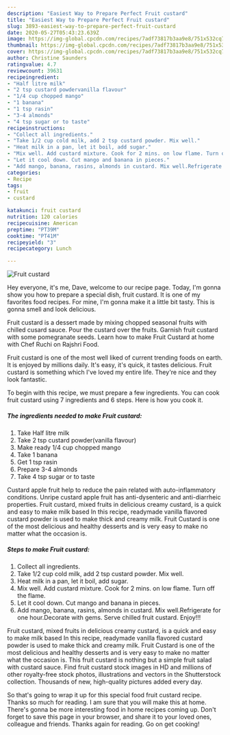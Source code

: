 ```yaml
---
description: "Easiest Way to Prepare Perfect Fruit custard"
title: "Easiest Way to Prepare Perfect Fruit custard"
slug: 3893-easiest-way-to-prepare-perfect-fruit-custard
date: 2020-05-27T05:43:23.639Z
image: https://img-global.cpcdn.com/recipes/7adf73817b3aa9e8/751x532cq70/fruit-custard-recipe-main-photo.jpg
thumbnail: https://img-global.cpcdn.com/recipes/7adf73817b3aa9e8/751x532cq70/fruit-custard-recipe-main-photo.jpg
cover: https://img-global.cpcdn.com/recipes/7adf73817b3aa9e8/751x532cq70/fruit-custard-recipe-main-photo.jpg
author: Christine Saunders
ratingvalue: 4.7
reviewcount: 39631
recipeingredient:
- "Half litre milk"
- "2 tsp custard powdervanilla flavour"
- "1/4 cup chopped mango"
- "1 banana"
- "1 tsp rasin"
- "3-4 almonds"
- "4 tsp sugar or to taste"
recipeinstructions:
- "Collect all ingredients."
- "Take 1/2 cup cold milk, add 2 tsp custard powder. Mix well."
- "Heat milk in a pan, let it boil, add sugar."
- "Mix well. Add custard mixture. Cook for 2 mins. on low flame. Turn off the flame."
- "Let it cool down. Cut mango and banana in pieces."
- "Add mango, banana, rasins, almonds in custard. Mix well.Refrigerate for one hour.Decorate with gems. Serve chilled fruit custard. Enjoy!!!"
categories:
- Recipe
tags:
- fruit
- custard

katakunci: fruit custard 
nutrition: 120 calories
recipecuisine: American
preptime: "PT39M"
cooktime: "PT41M"
recipeyield: "3"
recipecategory: Lunch

---
```



![Fruit custard](https://img-global.cpcdn.com/recipes/7adf73817b3aa9e8/751x532cq70/fruit-custard-recipe-main-photo.jpg)

Hey everyone, it's me, Dave, welcome to our recipe page. Today, I'm gonna show you how to prepare a special dish, fruit custard. It is one of my favorites food recipes. For mine, I'm gonna make it a little bit tasty. This is gonna smell and look delicious.

Fruit custard is a dessert made by mixing chopped seasonal fruits with chilled cusard sauce. Pour the custard over the fruits. Garnish fruit custard with some pomegranate seeds. Learn how to make Fruit Custard at home with Chef Ruchi on Rajshri Food.

Fruit custard is one of the most well liked of current trending foods on earth. It is enjoyed by millions daily. It's easy, it's quick, it tastes delicious. Fruit custard is something which I've loved my entire life. They're nice and they look fantastic.


To begin with this recipe, we must prepare a few ingredients. You can cook fruit custard using 7 ingredients and 6 steps. Here is how you cook it.

<!--inarticleads1-->

##### The ingredients needed to make Fruit custard:

1. Take Half litre milk
1. Take 2 tsp custard powder(vanilla flavour)
1. Make ready 1/4 cup chopped mango
1. Take 1 banana
1. Get 1 tsp rasin
1. Prepare 3-4 almonds
1. Take 4 tsp sugar or to taste


Custard apple fruit help to reduce the pain related with auto-inflammatory conditions. Unripe custard apple fruit has anti-dysenteric and anti-diarrheic properties. Fruit custard, mixed fruits in delicious creamy custard, is a quick and easy to make milk based In this recipe, readymade vanilla flavored custard powder is used to make thick and creamy milk. Fruit Custard is one of the most delicious and healthy desserts and is very easy to make no matter what the occasion is. 

<!--inarticleads2-->

##### Steps to make Fruit custard:

1. Collect all ingredients.
1. Take 1/2 cup cold milk, add 2 tsp custard powder. Mix well.
1. Heat milk in a pan, let it boil, add sugar.
1. Mix well. Add custard mixture. Cook for 2 mins. on low flame. Turn off the flame.
1. Let it cool down. Cut mango and banana in pieces.
1. Add mango, banana, rasins, almonds in custard. Mix well.Refrigerate for one hour.Decorate with gems. Serve chilled fruit custard. Enjoy!!!


Fruit custard, mixed fruits in delicious creamy custard, is a quick and easy to make milk based In this recipe, readymade vanilla flavored custard powder is used to make thick and creamy milk. Fruit Custard is one of the most delicious and healthy desserts and is very easy to make no matter what the occasion is. This fruit custard is nothing but a simple fruit salad with custard sauce. Find fruit custard stock images in HD and millions of other royalty-free stock photos, illustrations and vectors in the Shutterstock collection. Thousands of new, high-quality pictures added every day. 

So that's going to wrap it up for this special food fruit custard recipe. Thanks so much for reading. I am sure that you will make this at home. There's gonna be more interesting food in home recipes coming up. Don't forget to save this page in your browser, and share it to your loved ones, colleague and friends. Thanks again for reading. Go on get cooking!
